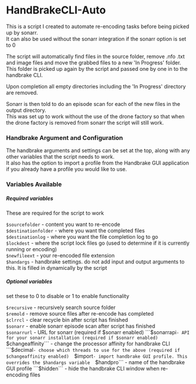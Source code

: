 # HandBrakeCLI-Auto


This is a script I created to automate re-encoding tasks before being picked up by sonarr.  
It can also be used without the sonarr integration if the sonarr option is set to 0


The script will automatically find files in the source folder, remove .nfo .txt and image files and move the grabbed files to a new 'In Progress' folder.  
This folder is picked up again by the script and passed one by one in to the handbrake CLI.


Upon completion all empty directories including the 'In Progress' directory are removed.


Sonarr is then told to do an episode scan for each of the new files in the output directory.  
This was set up to work without the use of the drone factory so that when the drone factory is removed from sonarr the script will still work.


### Handbrake Argument and Configuration


The handbrake arguments and settings can be set at the top, along with any other variables that the script needs to work.  
It also has the option to import a profile from the Handbrake GUI application if you already have a profile you would like to use.



### Variables Available  
##### Required variables

These are required for the script to work


```$sourcefolder``` - content you want to re-encode  
```$destinationfolder``` - where you want the completed files  
```$destinationlog``` - where you want the file completion log to go  
```$lockdest``` - where the script lock files go (used to determine if it is currently running or encoding)  
```$newfileext``` - your re-encoded file extension  
```$handargs``` - handbrake settings. do not add input and output arguments to this. It is filled in dynamically by the script  


##### Optional variables

set these to 0 to disable or 1 to enable functionality

```$recursive``` - recursively search source folder  
```$remold``` - remove source files after re-encode has completed  
```$clrrcl``` - clear recycle bin after script has finished  
```$sonarr``` - enable sonarr episode scan after script has finished  
   ```$sonarrurl``` - URL for sonarr (required if $sonarr enabled)  
   ```$sonarrapi``` - API for your sonarr installation (required if $sonarr enabled)  
```$changeaffinity``` - change the processor affinity for handbrake CLI  
   ```$decimal``` - choose which threads to use for the above (required if $changeaffinity enabled)  
```$import``` - import handbrake GUI profile. This overrides the $handargs variable  
   ```$handpro``` - name of the handbrake GUI profile  
```$hidden``` - hide the handbrake CLI window when re-encoding files  
